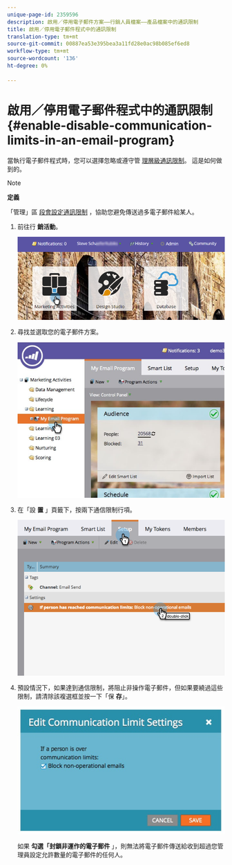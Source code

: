 ```yaml
---
unique-page-id: 2359596
description: 啟用／停用電子郵件方案——行銷人員檔案——產品檔案中的通訊限制
title: 啟用／停用電子郵件程式中的通訊限制
translation-type: tm+mt
source-git-commit: 00887ea53e395bea3a11fd28e0ac98b085ef6ed8
workflow-type: tm+mt
source-wordcount: '136'
ht-degree: 0%

---
```



# 啟用／停用電子郵件程式中的通訊限制 {#enable-disable-communication-limits-in-an-email-program}

當執行電子郵件程式時，您可以選擇忽略或遵守管 [理層級通訊](../../../../product-docs/administration/email-setup/enable-communication-limits.md)[限制](../../../../product-docs/administration/email-setup/enable-communication-limits.md)。 這是如何做到的。

>[!NOTE]
>
>**定義**
>
>「管理」區 [段會設定通訊限制](../../../../product-docs/administration/email-setup/enable-communication-limits.md) ，協助您避免傳送過多電子郵件給某人。

1. 前往行 **銷活動**。

   ![](assets/login-marketing-activities-3.png)

1. 尋找並選取您的電子郵件方案。

   ![](assets/selectemailprogram-3.jpg)

1. 在「設 **置** 」頁籤下，按兩下通信限制行項。

   ![](assets/blockoperational.png)

1. 預設情況下，如果達到通信限制，將阻止非操作電子郵件，但如果要繞過這些限制，請清除該複選框並按一下「保 **存**」。

   ![](assets/ifaperson.jpg)

   如果 **勾選「封鎖非運作的電子郵件** 」，則無法將電子郵件傳送給收到超過您管理員設定允許數量的電子郵件的任何人。

